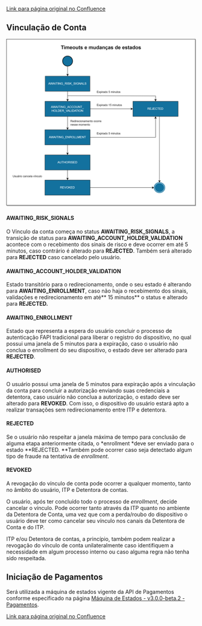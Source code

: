 [Link para página original no Confluence](https://openfinancebrasil.atlassian.net/wiki/spaces/OF/pages/164528843)

## **Vinculação de Conta**
![att166035776](M%c3%a1quina%20de%20estados%20-%20v1.0.0-rc.2%20-%20API%20Pagamentos%20sem%20Redirecionamento/attachments/Timeouts%20e%20mudan%c3%a7a%20de%20status.drawio.png)

#### **AWAITING\_RISK\_SIGNALS**

O Vínculo da conta começa no status **AWAITING\_RISK\_SIGNALS**, a transição de status para **AWAITING\_ACCOUNT\_HOLDER\_VALIDATION** acontece com o recebimento dos sinais de risco e deve ocorrer em até 5 minutos, caso contrário é alterado para **REJECTED**. Também será alterado para **REJECTED** caso cancelado pelo usuário.

#### **AWAITING\_ACCOUNT\_HOLDER\_VALIDATION**

Estado transitório para o redirecionamento, onde o seu estado é alterando para **AWAITING\_ENROLLMENT**, caso não haja o recebimento dos sinais, validações e redirecionamento em até** 15 minutos** o status e alterado para **REJECTED.**

#### **AWAITING\_ENROLLMENT**

Estado que representa a espera do usuário concluir o processo de autenticação FAPI tradicional para liberar o registro do dispositivo, no qual possui uma janela de 5 minutos para a expiração, caso o usuário não conclua o enrollment do seu dispositivo, o estado deve ser alterado para **REJECTED**.

#### **AUTHORISED**

O usuário possui uma janela de 5 minutos para expiração após a vinculação da conta para concluir a autorização enviando suas credenciais a detentora, caso usuário não conclua a autorização, o estado deve ser alterado para **REVOKED**. Com isso, o dispositivo do usuário estará apto a realizar transações sem redirecionamento entre ITP e detentora.

#### **REJECTED**

Se o usuário não respeitar a janela máxima de tempo para conclusão de alguma etapa anteriormente citada, o *enrollment *deve ser enviado para o estado **REJECTED. **Também pode ocorrer caso seja detectado algum tipo de fraude na tentativa de *enrollment*.

#### **REVOKED**

A revogação do vínculo de conta pode ocorrer a qualquer momento, tanto no âmbito do usuário, ITP e Detentora de contas.

O usuário, após ter concluído todo o processo de *enrollment*, decide cancelar o vínculo. Pode ocorrer tanto através da ITP quanto no ambiente da Detentora de Conta, uma vez que com a perda/roubo do dispositivo o usuário deve ter como cancelar seu vínculo nos canais da Detentora de Conta e do ITP.

ITP e/ou Detentora de contas, a princípio, também podem realizar a revogação do vínculo de conta unilateralmente caso identifiquem a necessidade em algum processo interno ou caso alguma regra não tenha sido respeitada.

## Iniciação de Pagamentos

Será utilizada a máquina de estados vigente da API de Pagamentos conforme especificado na página [Máquina de Estados - v3.0.0-beta.2 - Pagamentos](https://openfinancebrasil.atlassian.net/wiki/spaces/DraftOF/pages/135364730/M+quina+de+Estados+-+v3.0.0-beta.2+-+Pagamentos).

[Link para página original no Confluence](https://openfinancebrasil.atlassian.net/wiki/spaces/OF/pages/164528843)